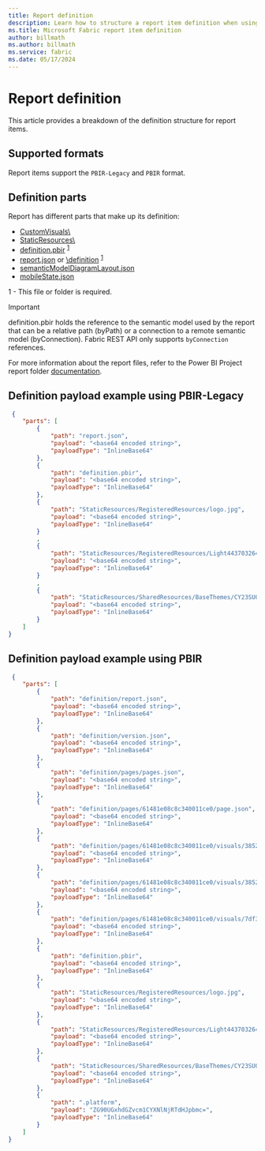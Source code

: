 ```yaml
---
title: Report definition
description: Learn how to structure a report item definition when using the Microsoft Fabric REST API.
ms.title: Microsoft Fabric report item definition
author: billmath
ms.author: billmath
ms.service: fabric
ms.date: 05/17/2024
---
```


# Report definition

This article provides a breakdown of the definition structure for report items.

## Supported formats

Report items support the `PBIR-Legacy` and `PBIR` format.

## Definition parts

Report has different parts that make up its definition:

- [CustomVisuals\\](https://learn.microsoft.com/en-us/power-bi/developer/projects/projects-report#customvisuals)
- [StaticResources\\](https://learn.microsoft.com/en-us/power-bi/developer/projects/projects-report#registeredresources)
- [definition.pbir](https://learn.microsoft.com/en-us/power-bi/developer/projects/projects-report#definitionpbir) <sup>[1](#required1)</sup>
- [report.json](https://learn.microsoft.com/en-us/power-bi/developer/projects/projects-report#reportjson) or [\definition](https://learn.microsoft.com/en-us/power-bi/developer/projects/projects-report#definition-folder) <sup>[1](#required1)</sup>
- [semanticModelDiagramLayout.json](https://learn.microsoft.com/en-us/power-bi/developer/projects/projects-report#semanticmodeldiagramlayoutjson)
- [mobileState.json](https://learn.microsoft.com/en-us/power-bi/developer/projects/projects-report#mobilestatejson)

<a name="required1">1</a> - This file or folder is required. 

> [!IMPORTANT]
> definition.pbir holds the reference to the semantic model used by the report that can be a relative path (byPath) or a connection to a remote semantic model (byConnection). Fabric REST API only supports `byConnection` references.

For more information about the report files, refer to the Power BI Project report folder [documentation](https://learn.microsoft.com/en-us/power-bi/developer/projects/projects-report).


## Definition payload example using PBIR-Legacy

```json
 {
    "parts": [
        {
            "path": "report.json",
            "payload": "<base64 encoded string>",
            "payloadType": "InlineBase64"
        },
        {
            "path": "definition.pbir",
            "payload": "<base64 encoded string>",
            "payloadType": "InlineBase64"
        },
        {
            "path": "StaticResources/RegisteredResources/logo.jpg",
            "payload": "<base64 encoded string>",
            "payloadType": "InlineBase64"
        }
        ,
        {
            "path": "StaticResources/RegisteredResources/Light4437032645752863.json",
            "payload": "<base64 encoded string>",
            "payloadType": "InlineBase64"
        }
        ,
        {
            "path": "StaticResources/SharedResources/BaseThemes/CY23SU04.json",
            "payload": "<base64 encoded string>",
            "payloadType": "InlineBase64"
        }
    ]
}
```
## Definition payload example using PBIR

```json
 {
    "parts": [
        {
            "path": "definition/report.json",
            "payload": "<base64 encoded string>",
            "payloadType": "InlineBase64"
        },
        {
            "path": "definition/version.json",
            "payload": "<base64 encoded string>",
            "payloadType": "InlineBase64"
        },
        {
            "path": "definition/pages/pages.json",
            "payload": "<base64 encoded string>",
            "payloadType": "InlineBase64"
        },
        {
            "path": "definition/pages/61481e08c8c340011ce0/page.json",
            "payload": "<base64 encoded string>",
            "payloadType": "InlineBase64"
        },
        {
            "path": "definition/pages/61481e08c8c340011ce0/visuals/3852e5607b224b8ebd1a/visual.json",
            "payload": "<base64 encoded string>",
            "payloadType": "InlineBase64"
        },
        {
            "path": "definition/pages/61481e08c8c340011ce0/visuals/3852e5607b224b8ebd1a/mobile.json",
            "payload": "<base64 encoded string>",
            "payloadType": "InlineBase64"
        },
        {
            "path": "definition/pages/61481e08c8c340011ce0/visuals/7df3763f63115a096029/visual.json",
            "payload": "<base64 encoded string>",
            "payloadType": "InlineBase64"
        },
        {
            "path": "definition.pbir",
            "payload": "<base64 encoded string>",
            "payloadType": "InlineBase64"
        },
        {
            "path": "StaticResources/RegisteredResources/logo.jpg",
            "payload": "<base64 encoded string>",
            "payloadType": "InlineBase64"
        },
        {
            "path": "StaticResources/RegisteredResources/Light4437032645752863.json",
            "payload": "<base64 encoded string>",
            "payloadType": "InlineBase64"
        },
        {
            "path": "StaticResources/SharedResources/BaseThemes/CY23SU04.json",
            "payload": "<base64 encoded string>",
            "payloadType": "InlineBase64"
        },
        {
            "path": ".platform",
            "payload": "ZG90UGxhdGZvcm1CYXNlNjRTdHJpbmc=",
            "payloadType": "InlineBase64"
        }
    ]
}
```
